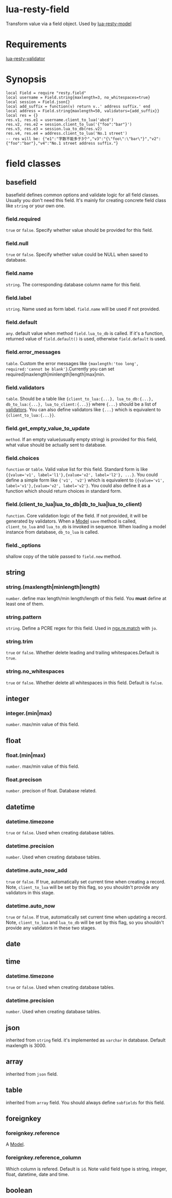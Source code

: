 # lua-resty-field
Transform value via a field object. Used by [lua-resty-model](https://github.com/xiangnanscu/lua-resty-model)

# Requirements
[lua-resty-validator](https://github.com/openresty/lua-resty-validator)

# Synopsis
```
local Field = require "resty.field"
local username = Field.string{maxlength=3, no_whitespaces=true}
local session = Field.json{}
local add_suffix = function(v) return v..' address suffix.' end
local address = Field.string{maxlength=50, validators={add_suffix}}
local res = {}
res.v1, res.e1 = username.client_to_lua('abcd')
res.v2, res.e2 = session.client_to_lua('{"foo":"bar"}')
res.v3, res.e3 = session.lua_to_db(res.v2)
res.v4, res.e4 = address.client_to_lua('No.1 street')
-- res will be: {"e1":"字数不能多于3个","v3":"{\"foo\":\"bar\"}","v2":{"foo":"bar"},"v4":"No.1 street address suffix."}
```
# field classes
## basefield
basefield defines common options and validate logic for all field classes. Usually you don't need this field. It's mainly for creating concrete field class like `string` or your own one.
### field.required
`true` or `false`. Specify whether value should be provided for this field.
### field.null
`true` or `false`. Specify whether value could be NULL when saved to database.
### field.name
`string`. The corresponding database column name for this field.
### field.label
`string`. Name used as form label. `field.name` will be used if not provided.
### field.default
`any`. default value when method `field.lua_to_db` is called. If it's a function, returned value of `field.default()` is used, otherwise `field.default` is used.
### field.error_messages
`table`. Custom the error messages like `{maxlength:'too long', required:'cannot be blank'}`.Currently you can set required|maxlength|minlength|length|max|min.
### field.validators
`table`. Should be a table like `{client_to_lua:{...}, lua_to_db:{...}, db_to_lua:{...}, lua_to_client:{...}}` where `{...}` should be a list of [validators](https://github.com/xiangnanscu/lua-resty-validator). You can also define validators like `{...}` which is equivalent to `{client_to_lua:{...}}`.
### field.get_empty_value_to_update
`method`. If an empty value(usually empty string) is provided for this field, what value should be actually sent to database.
### field.choices
`function` or `table`. Valid value list for this field. Standard form is like `{{value='v1', label='l1'},{value='v2', label='l2'}, ...}`. You could define a simple form like `{'v1', 'v2'}` which is equivalent to `{{value='v1', label='v1'},{value='v2', label='v2'}`. You could also define it as a function which should return choices in standard form.
### field.(client_to_lua|lua_to_db|db_to_lua|lua_to_client)
`function`. Core validation logic of the field. If not provided, it will be generated by validators. When a [Model](https://github.com/xiangnanscu/lua-resty-model) `save` method is called, `client_to_lua` and `lua_to_db` is invoked in sequence. When loading a model instance from database, `db_to_lua` is called.  
### field._options
shallow copy of the table passed to `field.new` method.

## string
### string.(maxlength|minlength|length)
`number`. define max length/min length/length of this field. You **must** define at least one of them.
### string.pattern
`string`. Define a PCRE regex for this field. Used in [ngx.re.match](https://github.com/openresty/lua-nginx-module#ngxrematch) with `jo`.
### string.trim
`true` or `false`. Whether delete leading and trailing whitespaces.Default is `true`.
### string.no_whitespaces
`true` or `false`. Whether delete all whitespaces in this field. Default is `false`.
## integer
### integer.(min|max)
`number`. max/min value of this field.
## float
### float.(min|max)
`number`. max/min value of this field.
### float.precison
`number`. precison of float. Database related. 
## datetime
### datetime.timezone
`true` or `false`. Used when creating database tables.
### datetime.precision
`number`. Used when creating database tables.
### datetime.auto_now_add
`true` or `false`. If true, automatically set current time when creating a record. Note, `client_to_lua` will be set by this flag, so you shouldn't provide any validators in this stage.
### datetime.auto_now
`true` or `false`. If true, automatically set current time when updating a record. Note, `client_to_lua` and `lua_to_db` will be set by this flag, so you shouldn't provide any validators in these two stages.
## date
## time
### datetime.timezone
`true` or `false`. Used when creating database tables.
### datetime.precision
`number`. Used when creating database tables.
## json
inherited from `string` field. it's implemented as `varchar` in database. Default maxlength is 3000.
## array
inherited from `json` field. 
## table
inherited from `array` field. You should always define `subfields` for this field.
## foreignkey
### foreignkey.reference
A [Model](https://github.com/xiangnanscu/lua-resty-model).
### foreignkey.reference_column
Which column is refered. Default is `id`. Note valid field type is string, integer, float, datetime, date and time.
## boolean
